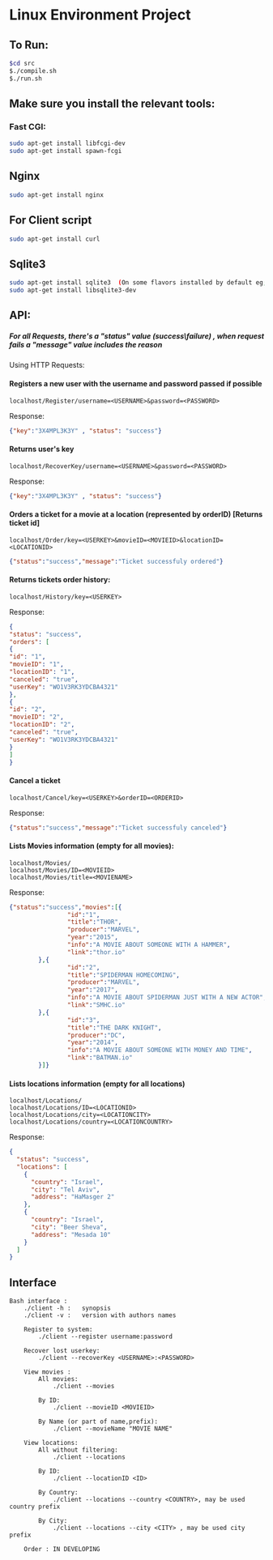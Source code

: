 # Linux Environment Project
## To Run:
```bash
$cd src
$./compile.sh
$./run.sh
```
## Make sure you install the relevant tools:

### Fast CGI:
```bash
sudo apt-get install libfcgi-dev
sudo apt-get install spawn-fcgi
```

## Nginx
```bash
sudo apt-get install nginx
```

## For Client script
```bash
sudo apt-get install curl
```

## Sqlite3
```bash
sudo apt-get install sqlite3  (On some flavors installed by default eg; Ubuntu 16.04)
sudo apt-get install libsqlite3-dev
```



## API:

##### For all Requests, there's a "status" value (success\failure) , when request fails a "message" value includes the reason

Using HTTP Requests:

#### Registers a new user with the username and password passed if possible
```browser
localhost/Register/username=<USERNAME>&password=<PASSWORD>
```
Response:
```json
{"key":"3X4MPL3K3Y" , "status": "success"}
```

#### Returns user's key
```browser
localhost/RecoverKey/username=<USERNAME>&password=<PASSWORD>
```

Response:
```json
{"key":"3X4MPL3K3Y" , "status": "success"}
```

#### Orders a ticket for a movie at a location (represented by orderID) [Returns ticket id]
```browser
localhost/Order/key=<USERKEY>&movieID=<MOVIEID>&locationID=<LOCATIONID>
```
```json
{"status":"success","message":"Ticket successfuly ordered"}
```


#### Returns tickets order history:
```browser
localhost/History/key=<USERKEY>
```

Response:
```json
{
"status": "success",
"orders": [
{
"id": "1",
"movieID": "1",
"locationID": "1",
"canceled": "true",
"userKey": "WO1V3RK3YDCBA4321"
},
{
"id": "2",
"movieID": "2",
"locationID": "2",
"canceled": "true",
"userKey": "WO1V3RK3YDCBA4321"
}
]
}
```
#### Cancel a ticket

```browser
localhost/Cancel/key=<USERKEY>&orderID=<ORDERID>
```

Response:

```json
{"status":"success","message":"Ticket successfuly canceled"}

```
#### Lists Movies information (empty for all movies):

```browser
localhost/Movies/
localhost/Movies/ID=<MOVIEID>
localhost/Movies/title=<MOVIENAME>

```
Response:
```json
{"status":"success","movies":[{
                "id":"1",
                "title":"THOR",
                "producer":"MARVEL",
                "year":"2015",
                "info":"A MOVIE ABOUT SOMEONE WITH A HAMMER",
                "link":"thor.io"
        },{
                "id":"2",
                "title":"SPIDERMAN HOMECOMING",
                "producer":"MARVEL",
                "year":"2017",
                "info":"A MOVIE ABOUT SPIDERMAN JUST WITH A NEW ACTOR",
                "link":"SMHC.io"
        },{
                "id":"3",
                "title":"THE DARK KNIGHT",
                "producer":"DC",
                "year":"2014",
                "info":"A MOVIE ABOUT SOMEONE WITH MONEY AND TIME",
                "link":"BATMAN.io"
        }]}
```

#### Lists locations information (empty for all locations)
```browser
localhost/Locations/
localhost/Locations/ID=<LOCATIONID>
localhost/Locations/city=<LOCATIONCITY>
localhost/Locations/country=<LOCATIONCOUNTRY>
```

Response:
```json
{
  "status": "success",
  "locations": [
    {
      "country": "Israel",
      "city": "Tel Aviv",
      "address": "HaMasger 2"
    },
    {
      "country": "Israel",
      "city": "Beer Sheva",
      "address": "Mesada 10"
    }
  ]
}
```
## Interface
```browser
Bash interface :
	./client -h :	synopsis
	./client -v :	version with authors names
	
	Register to system:
		./client --register username:password
	
	Recover lost userkey:
		./client --recoverKey <USERNAME>:<PASSWORD>
	
	View movies :
		All movies:
			./client --movies
	
		By ID:
			./client --movieID <MOVIEID>
		
		By Name (or part of name,prefix):
			./client --movieName "MOVIE NAME"
			
	View locations:
		All without filtering:
			./client --locations
		
		By ID:
			./client --locationID <ID>
		
		By Country:
			./client --locations --country <COUNTRY>, may be used country prefix
		
		By City:
			./client --locations --city <CITY> , may be used city prefix
      
    Order : IN DEVELOPING
```
